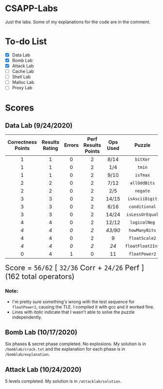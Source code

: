 # CSAPP-Labs
Just the labs. Some of my explanations for the code are in the comment. 

# To-do List
- [x] Data Lab
- [x] Bomb Lab
- [x] Attack Lab
- [ ] Cache Lab
- [ ] Shell Lab
- [ ] Malloc Lab
- [ ] Proxy Lab

# Scores
## Data Lab (9/24/2020)
Correctness Points| Results Rating| Errors | Perf Results Points | Ops Used |Puzzle
:---:|:---:|:---:|:---:|:---:|:---:
1|1|0|2|8/14|`bitXor`
1|1|0|2|1/4|`tmin`
1|1|0|2|9/10|`isTmax`
2|2|0|2|7/12|`allOddBits`
2|2|0|2|2/5|`negate`
3|3|0|2|14/15|`isAsciiDigit`
3|3|0|2|8/16|`conditional`
3|3|0|2|14/24|`isLessOrEqual`
4|4|0|2|12/12|`logicalNeg`
*4*|*4*|*0*|*2*|*43/90*|`howManyBits`
4|4|0|2|9|`floatScale2`
*4*|*4*|*0*|*2*|*24*|`floatFloat2Int`
0|4|1|0|11|`floatPower2`


<font size=5>Score = `56/62` [ `32/36` Corr + `24/26` Perf ] &emsp;  (162 total operators)</font>

### Note:
- I'm pretty sure something's wrong with the test sequence for `floatPower2`, causing the TLE. I compiled it with gcc and it worked fine.
- Lines with *italic* indicate that I wasn't able to solve the puzzle independently.

## Bomb Lab (10/17/2020)
Six phases & secret phase completed. No explosions. My solution is in `/bomblab/crack.txt` and the explanation for each phase is in `/bomblab/explanation`.

## Attack Lab (10/24/2020)
5 levels completed. My solution is in `/attacklab/solution`.

